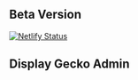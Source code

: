 ## Beta Version

[![Netlify Status](https://api.netlify.com/api/v1/badges/fac59e48-78a0-453d-b8bb-5d9acd45f4fd/deploy-status)](https://app.netlify.com/sites/beta-admin-displaygecko/deploys)

## Display Gecko Admin
